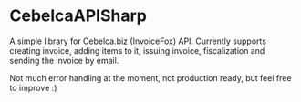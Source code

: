 # CebelcaAPISharp

A simple library for Cebelca.biz (InvoiceFox) API. 
Currently supports creating invoice, adding items to it, issuing invoice, fiscalization and sending the invoice by email.

Not much error handling at the moment, not production ready, but feel free to improve :)
